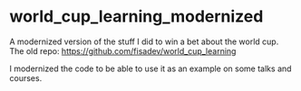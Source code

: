 # world_cup_learning_modernized

A modernized version of the stuff I did to win a bet about the world cup. The old repo: https://github.com/fisadev/world_cup_learning

I modernized the code to be able to use it as an example on some talks and courses.
